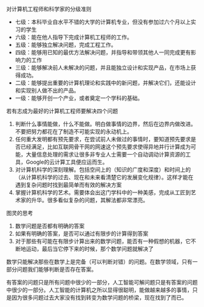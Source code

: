对计算机工程师和科学家的分级准则
- 七级：本科毕业自水平不错的大学的计算机专业，但没有参加过六个月以上实习的学生
- 六级：能在他人指导下完成计算机工程师的工作。
- 五级：能够独立解决问题，完成工程工作。
- 四级：能够用已知的最优方法解决问题，并指导和带领其他人一同完成更有影响力的工作
- 三级：能够解决前人未解决的问题，并且能独立设计和实现产品，在市场上获得成功。
- 二级：能够提出重要的计算机理论和实践中的新问题，并解决它们，还能设计和实现别人做不出的产品。
- 一级：能够开创一个产业，或者奠定一个学科的基础。

若有志成为最好的计算机工程师要解决四个问题
1. 判断什么事情能做，什么不能做。明白做事情的边界，然后在边界内做改进。不要把努力都花在了制造不可能实现的永动机上。
2. 任何重大发明都有预先要求，在尝试前人未做过的事情时，要知道预先要求是否已经满足，比如互联网骨干网的网速这个预先要求使得异地并行计算成为可能，大量信息处理的需求让很多非专业人士需要一个自动调动计算资源的工具，Google的云计算工具便应运而生。
3. 对计算机科学的深刻理解。包括空间上的（知识的广度和深度）和时间上的（从计算机科学的过去、现在和未来看清楚它的发展变化规律）。这样才能在遇到复杂问题时找到最简单而有效的解决方案
4. 掌握计算机科学的艺术。需要体会出这门学科中的一种美感，完成从工匠到艺术家的升华。很多看似复杂的问题，其解法都非常漂亮。

图灵的思考
1. 数学问题是否都有明确的答案
2. 如果有明确的答案，是否可以通过有限步的计算得到答案
3. 对于那些有可能在有限步计算出来的数学问题，能否有一种假想的机器，它不断地运动，最后当它停下来的时候，那个数学问题就解决了

数学只能解决那些在数学上是完备（可以判断对错）的问题。在数学领域，只有一部分问题我们能够判断是否存在答案。

有答案的问题只是所有问题中很少的一部分，人工智能可解问题只是有答案的问题中很少的一部分。人工智能的计算机之所以显得很聪明，能做越来越多的事情，只是因为很多问题过去大家没有找到转变为数学问题的桥梁，现在找到了而已。